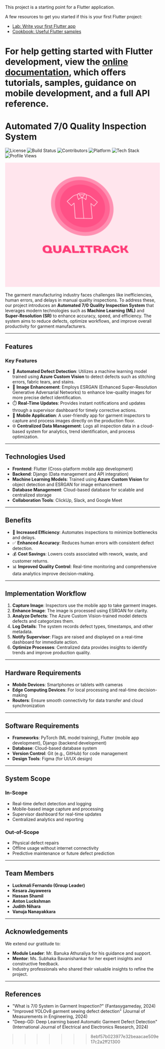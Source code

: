This project is a starting point for a Flutter application.

A few resources to get you started if this is your first Flutter project:

- [Lab: Write your first Flutter app](https://docs.flutter.dev/get-started/codelab)
- [Cookbook: Useful Flutter samples](https://docs.flutter.dev/cookbook)

For help getting started with Flutter development, view the
[online documentation](https://docs.flutter.dev/), which offers tutorials,
samples, guidance on mobile development, and a full API reference.
=======
# Automated 7/0 Quality Inspection System

![License](https://img.shields.io/badge/license-MIT-blue) ![Build Status](https://img.shields.io/badge/build-passing-brightgreen) ![Contributors](https://img.shields.io/badge/contributors-6-orange) ![Platform](https://img.shields.io/badge/platform-cross--platform-lightgrey) ![Tech Stack](https://img.shields.io/badge/tech-stack%20modern-blueviolet) ![Profile Views](https://komarev.com/ghpvc/?username=your-repo&color=blue)

![Header Image](assets/Logo.png)

The garment manufacturing industry faces challenges like inefficiencies, human errors, and delays in manual quality inspections. To address these, our project introduces an **Automated 7/0 Quality Inspection System** that leverages modern technologies such as **Machine Learning (ML)** and **Super-Resolution (SR)** to enhance accuracy, speed, and efficiency. The system aims to reduce defects, optimize workflows, and improve overall productivity for garment manufacturers.

---

## Features

### Key Features

- 🧠 **Automated Defect Detection**: Utilizes a machine learning model trained using **Azure Custom Vision** to detect defects such as stitching errors, fabric tears, and stains.
- 🎨 **Image Enhancement**: Employs ESRGAN (Enhanced Super-Resolution Generative Adversarial Networks) to enhance low-quality images for more precise defect identification.
- ⏱️ **Real-Time Updates**: Provides instant notifications and updates through a supervisor dashboard for timely corrective actions.
- 📱 **Mobile Application**: A user-friendly app for garment inspectors to capture and process images directly on the production floor.
- 🌐 **Centralized Data Management**: Logs all inspection data in a cloud-based system for analytics, trend identification, and process optimization.

---

## Technologies Used

- **Frontend**: Flutter (Cross-platform mobile app development)
- **Backend**: Django (Data management and API integration)
- **Machine Learning Models**: Trained using **Azure Custom Vision** for object detection and ESRGAN for image enhancement
- **Database Management**: Cloud-based database for scalable and centralized storage
- **Collaboration Tools**: ClickUp, Slack, and Google Meet

---

## Benefits

- 🚀 **Increased Efficiency**: Automates inspections to minimize bottlenecks and delays.
- ✅ **Enhanced Accuracy**: Reduces human errors with consistent defect detection.
- 💰 **Cost Savings**: Lowers costs associated with rework, waste, and customer returns.
- 📊 **Improved Quality Control**: Real-time monitoring and comprehensive data analytics improve decision-making.

---

## Implementation Workflow

1. **Capture Image**: Inspectors use the mobile app to take garment images.
2. **Enhance Image**: The image is processed using ESRGAN for clarity.
3. **Analyze Defects**: The Azure Custom Vision-trained model detects defects and categorizes them.
4. **Log Details**: The system records defect types, timestamps, and other metadata.
5. **Notify Supervisor**: Flags are raised and displayed on a real-time dashboard for immediate action.
6. **Optimize Processes**: Centralized data provides insights to identify trends and improve production quality.

---

## Hardware Requirements

- **Mobile Devices**: Smartphones or tablets with cameras
- **Edge Computing Devices**: For local processing and real-time decision-making
- **Routers**: Ensure smooth connectivity for data transfer and cloud synchronization

---

## Software Requirements

- **Frameworks**: PyTorch (ML model training), Flutter (mobile app development), Django (backend development)
- **Database**: Cloud-based database system
- **Version Control**: Git (e.g., GitHub) for code management
- **Design Tools**: Figma (for UI/UX design)

---

## System Scope

### In-Scope

- Real-time defect detection and logging
- Mobile-based image capture and processing
- Supervisor dashboard for real-time updates
- Centralized analytics and reporting

### Out-of-Scope

- Physical defect repairs
- Offline usage without internet connectivity
- Predictive maintenance or future defect prediction

---

## Team Members

- **Luckmali Fernando (Group Leader)**
- **Kesara Jayaweera**
- **Hassan Shamil**
- **Anton Luckshman**
- **Judith Nihara**
- **Vanuja Nanayakkara**

---

## Acknowledgements

We extend our gratitude to:

- **Module Leader**: Mr. Banuka Athuraliya for his guidance and support.
- **Mentor**: Ms. Subhaka Bavanishankar for her expert insights and constructive feedback.
- Industry professionals who shared their valuable insights to refine the project.

---

## References

- "What is 7/0 System in Garment Inspection?" (Fantasygameday, 2024)
- "Improved YOLOv8 garment sewing defect detection" (Journal of Measurements in Engineering, 2024)
- "Deep-GD: Deep Learning based Automatic Garment Defect Detection" (International Journal of Electrical and Electronics Research, 2024)
>>>>>>> 8ebf57b023977e32beaacae509e17c2a2ff21300
